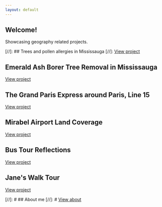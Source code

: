 ```yaml
---
layout: default
---
```


## Welcome!
Showcasing geography related projects.

[//]: ## Trees and pollen allergies in Mississauga
[//]: [View project](./proj_treeallergy.html)

## Emerald Ash Borer Tree Removal in Mississauga
[View project](./proj_emeraldashborer.html)

## The Grand Paris Express around Paris, Line 15
[View project](./proj_gpeligne15.html)

## Mirabel Airport Land Coverage
[View project](./proj_aeroportmirabel.html)

## Bus Tour Reflections
[View project](/bustourreflection.html)

## Jane's Walk Tour
[View project](/janeswalktour)

[//]: # ## About me
[//]: # [View about](./about.html)
